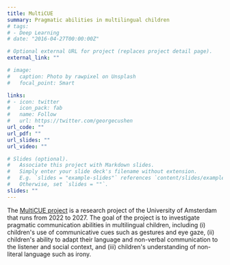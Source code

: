 ```yaml
---
title: MultiCUE
summary: Pragmatic abilities in multilingual children
# tags:
# - Deep Learning
# date: "2016-04-27T00:00:00Z"

# Optional external URL for project (replaces project detail page).
external_link: ""

# image:
#   caption: Photo by rawpixel on Unsplash
#   focal_point: Smart

links:
# - icon: twitter
#   icon_pack: fab
#   name: Follow
#   url: https://twitter.com/georgecushen
url_code: ""
url_pdf: ""
url_slides: ""
url_video: ""

# Slides (optional).
#   Associate this project with Markdown slides.
#   Simply enter your slide deck's filename without extension.
#   E.g. `slides = "example-slides"` references `content/slides/example-slides.md`.
#   Otherwise, set `slides = ""`.
slides: ""
---
```


The [MultiCUE project](https://www.multicue.nl/) is a research project of the University of Amsterdam that runs from 2022 to 2027. The goal of the project is to investigate pragmatic communication abilities in multilingual children, including (i) children's use of communicative cues such as gestures and eye gaze, (ii) children's ability to adapt their language and non-verbal communication to the listener and social context, and (iii) children's understanding of non-literal language such as irony.





